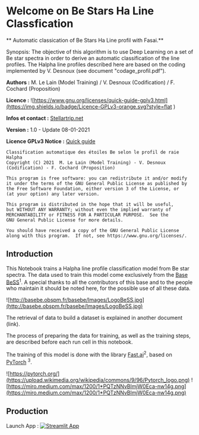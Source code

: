 # Welcome on Be Stars Ha Line Classfication

** Automatic classication of Be Stars Ha Line profil with Fasai.**


Synopsis: The objective of this algorithm is to use Deep Learning on a set of Be star spectra in order to derive an automatic classification of the line profiles. The Halpha line profiles described here are based on the coding implemented by V. Desnoux (see document "codage_profil.pdf").


**Authors :** M. Le Lain (Model Training) / V. Desnoux (Codification) / F. Cochard (Proposition)

**Licence :** ![https://www.gnu.org/licenses/quick-guide-gplv3.html](https://img.shields.io/badge/Licence-GPLv3-orange.svg?style=flat )

**Infos et contact :** [Stellartrip.net](https://stellartrip.net)

**Version :** 1.0 - Update 08-01-2021

**Licence GPLv3 Notice :** [Quick guide](https://www.gnu.org/licenses/quick-guide-gplv3.html)



    Classification automatique des étoiles Be selon le profil de raie Halpha
    Copyright (C) 2021  M. Le Lain (Model Training) - V. Desnoux (Codification) - F. Cochard (Proposition)

    This program is free software: you can redistribute it and/or modify
    it under the terms of the GNU General Public License as published by
    the Free Software Foundation, either version 3 of the License, or
    (at your option) any later version.

    This program is distributed in the hope that it will be useful,
    but WITHOUT ANY WARRANTY; without even the implied warranty of
    MERCHANTABILITY or FITNESS FOR A PARTICULAR PURPOSE.  See the
    GNU General Public License for more details.

    You should have received a copy of the GNU General Public License
    along with this program.  If not, see https://www.gnu.org/licenses/.




## Introduction

This Notebook trains a Halpha line profile classification model from Be star spectra. The data used to train this model come exclusively from the [Base BeSS](http://basebe.obspm.fr/basebe/Accueil.php?flag_lang=fr)<sup>1</sup>. A special thanks to all the contributors of this base and to the people who maintain it should be noted here, for the possible use of all these data.



![http://basebe.obspm.fr/basebe/Images/LogoBeSS.jpg](http://basebe.obspm.fr/basebe/Images/LogoBeSS.jpg)


The retrieval of data to build a dataset is explained in another document (link).

The process of preparing the data for training, as well as the training steps, are described before each run cell in this notebook.



The training of this model is done with the library [Fast.ai](https://www.fast.ai/)<sup>2</sup>, based on [PyTorch](https://pytorch.org/) <sup>3</sup>. 



![https://pytorch.org/](https://upload.wikimedia.org/wikipedia/commons/9/96/Pytorch_logo.png) ![https://miro.medium.com/max/1200/1*PQTzNNvBlmjW0Eca-nw14g.png](https://miro.medium.com/max/1200/1*PQTzNNvBlmjW0Eca-nw14g.png)



## Production 


Launch App : [![Streamlit App](https://static.streamlit.io/badges/streamlit_badge_black_white.svg)](https://share.streamlit.io/matthieulel/be-stars-ai-classification/main/be-classif-prod.py)

